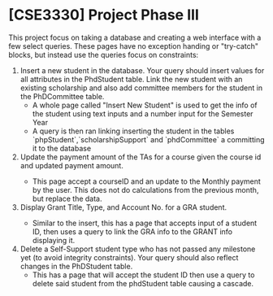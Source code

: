 ﻿<h1>[CSE3330] Project Phase III</h1>
<body><p>This project focus on taking a database and creating a web
interface with a few select queries. These pages have no exception
handing or "try-catch" blocks, but instead use the queries focus on
constraints:</p>
<ol>
<li> Insert a new student in the database. Your query should insert 
values for all attributes in the PhdStudent table. Link the new 
student with an existing scholarship and also add committee 
members for the student in the PhDCommittee table.<ul> 
<li>A whole page called "Insert New Student" is used to get the info of
the student using text inputs and a number input for the Semester Year</li>
<li> A query is then ran linking inserting the student in the tables
`phpStudent`,`scholarshipSupport` and `phdCommittee` a committing it to
the database</li>
</ul></li>

<li>Update the payment amount of the TAs for a course given the 
course id and updated payment amount. </li><ul>
<li>This page accept a courseID and an update to the Monthly payment by the user.
This does not do calculations from the previous month, but replace the data.</li></ul>
<li>Display Grant Title, Type, and Account No. for a GRA student.</li><ul>
<li> Similar to the insert, this has a page that accepts input of a student ID,
then uses a query to link the GRA info to the GRANT info displaying it.</li>
</ul>
<li> 
Delete a Self-Support student type who has not passed any 
milestone yet (to avoid integrity constraints). Your query 
should also reflect changes in the PhDStudent table.<ul>
<li>This has a page that will accept the student ID then use a query to delete
said student from the phdStudent table causing a cascade.</li>
</ul>
</li>
</ol>
</body>

